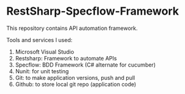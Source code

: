 # RestSharp-Specflow-Framework
This repository contains API automation framework.

Tools and services I used:
1. Microsoft Visual Studio
2. Restsharp: Framework to automate APIs
3. Specflow: BDD Framework (C# alternate for cucumber) 
4. Nunit: for unit testing
5. Git: to make application versions, push and pull
6. Github: to store local git repo (application code)
